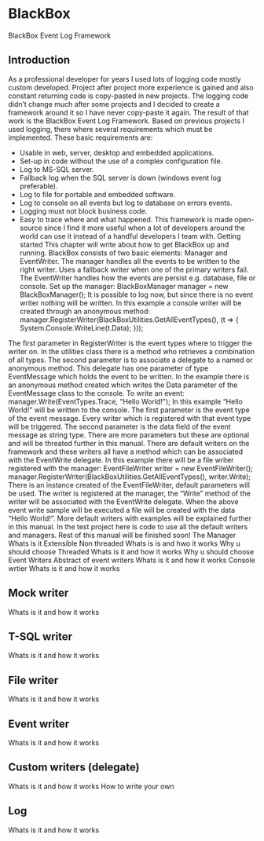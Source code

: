 # BlackBox
BlackBox Event Log Framework

## Introduction
As a professional developer for years I used lots of logging code mostly custom developed. Project after project more experience is gained and also constant returning code is copy-pasted in new projects. The logging code didn’t change much after some projects and I decided to create a framework around it so I have never copy-paste it again. The result of that work is the BlackBox Event Log Framework.
Based on previous projects I used logging, there where several requirements which must be implemented. These basic requirements are:
-	Usable in web, server, desktop and embedded applications.
-	Set-up in code without the use of a complex configuration file.
-	Log to MS-SQL server.
-	Fallback log when the SQL server is down (windows event log preferable).
-	Log to file for portable and embedded software.
-	Log to console on all events but log to database on errors events.
-	Logging must not block business code.
-	Easy to trace where and what happened.
This framework is made open-source since I find it more useful when a lot of developers around the world can use it instead of a handful developers I team with.
Getting started
This chapter will write about how to get BlackBox up and running.
BlackBox consists of two basic elements: Manager and EventWriter.
The manager handles all the events to be written to the right writer. Uses a fallback writer when one of the primary writers fail.
The EventWriter handles how the events are persist e.g. database, file or console.
Set up the manager:
BlackBoxManager manager = new BlackBoxManager();
It is possible to log now, but since there is no event writer nothing will be written. In this example a console writer will be created through an anonymous method:
manager.RegisterWriter(BlackBoxUtilities.GetAllEventTypes(), (t =>
{
   System.Console.WriteLine(t.Data);
}));

The first parameter in RegisterWriter is the event types where to trigger the writer on. In the utilities class there is a method who retrieves a combination of all types. The second parameter is to associate a delegate to a named or anonymous method. This delegate has one parameter of type EventMessage which holds the event to be written. In the example there is an anonymous method created which writes the Data parameter of the EventMessage class to the console.
To write an event:
manager.Write(EventTypes.Trace, "Hello World!");
In this example “Hello World!” will be written to the console. The first parameter is the event type of the event message. Every writer which is registered with that event type will be triggered. The second parameter is the data field of the event message as string type. There are more parameters but these are optional and will be threated further in this manual.
There are default writers on the framework and these writers all have a method which can be associated with the EventWrite delegate. In this example there will be a file writer registered with the manager:
EventFileWriter writer = new EventFileWriter();
manager.RegisterWriter(BlackBoxUtilities.GetAllEventTypes(), writer.Write);
There is an instance created of the EventFileWriter, default parameters will be used. The writer is registered at the manager, the “Write” method of the writer will be associated with the EventWrite delegate. When the above event write sample will be executed a file will be created with the data “Hello World!”.
More default writers with examples will be explained further in this manual. In the test project here is code to use all the default writers and managers.
Rest of this manual will be finished soon!
The Manager
Whats is it
Extensible
Non threaded
Whats is is and hwo it works
Why u should choose
Threaded
Whats is it and how it works
Why u should choose
Event Writers
Abstract of event writers
Whats is it and how it works
Console wrtier
Whats is it and how it works

## Mock writer
Whats is it and how it works

## T-SQL writer
Whats is it and how it works

## File writer
Whats is it and how it works

## Event writer	
Whats is it and how it works

## Custom writers (delegate)
Whats is it and how it works
How to write your own

## Log
Whats is it and how it works

